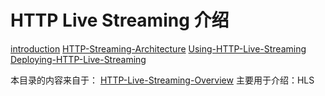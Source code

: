 # HTTP Live Streaming 介绍

[introduction](introduction.md)
[HTTP-Streaming-Architecture](HTTP-Streaming-Architecture.md)
[Using-HTTP-Live-Streaming](Using-HTTP-Live-Streaming.md)
[Deploying-HTTP-Live-Streaming](Deploying-HTTP-Live-Streaming.md)

本目录的内容来自于： [HTTP-Live-Streaming-Overview](https://github.com/smartwsw/HTTP-Live-Streaming-Overview) 主要用于介绍：HLS



